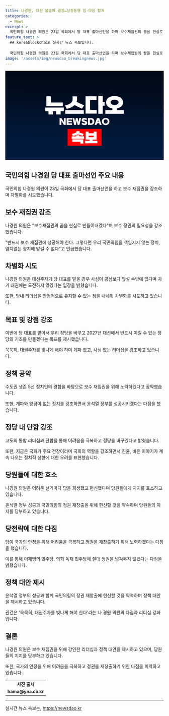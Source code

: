 ```yaml
---
title: 나경원, 대선 불출마 결정…당정동행 힘·마음 합쳐
categories:
  - News
excerpt: >
  국민의힘 나경원 의원은 23일 국회에서 당 대표 출마선언을 하며 보수재집권의 꿈을 현실로 만들 것이라고 밝혔다. 한동훈 전 비대위원장을 겨냥하며 책임지지 않는 정치, 염치없는 정치에 맡길 수 없다고 강조했으며, 대선주자로서는 뛰어들지 않을 것이라고 밝혔다. 또한 당 대표는 대권주자를 묵묵히 빛내야 한다며, 앙금도 없고 계파도 없는 자신을 강조했다. 또한 국회를 주요 전장으로 지목하며 당 대표로서의 역할을 강조했다.
feature_text: >
  ## koreablockchain 실시간 뉴스 속보입니다.

  국민의힘 나경원 의원은 23일 국회에서 당 대표 출마선언을 하며 보수재집권의 꿈을 현실로 만들 것이라고 밝혔다. 한동훈 전 비대위원장을 겨냥하며 책임지지 않는 정치, 염치없는 정치에 맡길 수 없다고 강조했으며, 대선주자로서는 뛰어들지 않을 것이라고 밝혔다. 또한 당 대표는 대권주자를 묵묵히 빛내야 한다며, 앙금도 없고 계파도 없는 자신을 강조했다. 또한 국회를 주요 전장으로 지목하며 당 대표로서의 역할을 강조했다.
image: '/assets/img/newsdao_breakingnews.jpg'
---
```


<p><img src="/assets/img/newsdao_breakingnews.jpg" alt="koreablockchain 속보" /></p>

<h2 data-ke-size="size26">국민의힘 나경원 당 대표 출마선언 주요 내용</h2>

<p data-ke-size="size16">국민의힘 나경원 의원이 23일 국회에서 당 대표 출마선언을 하고 보수 재집권을 강조하며 차별화를 시도했습니다.</p>

<h2 data-ke-size="size24">보수 재집권 강조</h2>

<p data-ke-size="size16">나경원 의원은 "보수재집권의 꿈을 현실로 만들어내겠다"며 보수 정권의 필요성을 강조했습니다.</p>

<p data-ke-size="size16">"반드시 보수 재집권에 성공해야 한다. 그렇다면 우리 국민의힘을 책임지지 않는 정치, 염치없는 정치에 맡길 수 없다"고 언급했습니다.</p>

<h2 data-ke-size="size24">차별화 시도</h2>

<p data-ke-size="size16">나경원 의원은 대선주자가 당 대표를 맡을 경우 사심이 공심보다 앞설 수밖에 없다며 차기 대권에는 도전하지 않겠다는 입장을 밝혔습니다.</p>

<p data-ke-size="size16">또한, 당내 리더십을 안정적으로 유지할 수 있는 점을 내세워 차별화를 시도하고 있습니다.</p>

<h2 data-ke-size="size24">목표 및 강점 강조</h2>

<p data-ke-size="size16">이번에 당 대표를 맡아서 우리 정당을 바꾸고 2027년 대선에서 반드시 이길 수 있는 정당의 기초를 만들겠다는 목표를 제시했습니다.</p>

<p data-ke-size="size16">묵묵히, 대권주자를 빛나게 해야 하며 계파 없고, 사심 없는 리더십을 강조하고 있습니다.</p>

<h2 data-ke-size="size24">정책 공약</h2>

<p data-ke-size="size16">수도권 생존 5선 정치인의 경험을 바탕으로 보수 재집권을 위해 노력하겠다고 공약했습니다.</p>

<p data-ke-size="size16">또한, 계파와 앙금이 없는 정치를 강조하면서 윤석열 정부를 성공시키겠다는 다짐을 했습니다.</p>

<h2 data-ke-size="size24">정당 내 단합 강조</h2>

<p data-ke-size="size16">고도의 통합 리더십과 단합을 통해 어려움을 극복하고 정당을 바꾸겠다고 밝혔습니다.</p>

<p data-ke-size="size16">또한, 지금은 국회가 주요 전장이라며 국회의 역할을 강조하면서 친윤, 비윤 이야기가 계속 나오는 정치적 성향에 대한 우려를 표현했습니다.</p>

<h2 data-ke-size="size24">당원들에 대한 호소</h2>

<p data-ke-size="size16">나경원 의원은 어려운 선거마다 당을 희생했고 헌신했다며 당원들에게 지지를 호소하고 있습니다.</p>

<p data-ke-size="size16">윤석열 정부 성공과 국민의힘의 정권 재창출을 위해 헌신할 것을 약속하며 당원들의 지지를 당부하고 있습니다.</p>

<h2 data-ke-size="size24">당전략에 대한 다짐</h2>

<p data-ke-size="size16">당이 국가의 안정을 위해 어려움을 극복하고 정권을 재창출하기 위해 노력하겠다는 다짐을 했습니다.</p>

<p data-ke-size="size16">이를 통해 이재명의 민주당, 의회 독재 민주당에 절대 정권을 넘겨주지 않겠다는 다짐을 밝혔습니다.</p>

<h2 data-ke-size="size24">정책 대안 제시</h2>

<p data-ke-size="size16">윤석열 정부의 성공과 함께 국민의힘의 정권 재창출에 헌신할 것을 약속하며 정책 대안을 제시하고 있습니다.</p>

<p data-ke-size="size16">관건은 '묵묵히, 대권주자를 빛나게 해야 한다'라는 나 경원 의원의 다짐과 리더십 강화입니다.</p>

<h2 data-ke-size="size24">결론</h2>

<p data-ke-size="size16">나경원 의원은 보수 재집권을 위해 강인한 리더십과 정책 대안을 제시하고 있으며, 당원들의 지지를 당부하고 있습니다.</p>

<p data-ke-size="size16">또한, 국가의 안정을 위해 어려움을 극복하고 정권을 재창출하기 위한 다짐을 피력하고 있습니다.</p>

<table>
  <tr>
    <td style="text-align: center; height: 17px;"><b>사진 출처</b></td>
  </tr>
  <tr>
    <td style="text-align: center; height: 17px;"><b>hama@yna.co.kr</b></td>
  </tr>
</table>

<hr>
실시간 뉴스 속보는, <a href="https://newsdao.kr" rel="dofollow">https://newsdao.kr</a>


